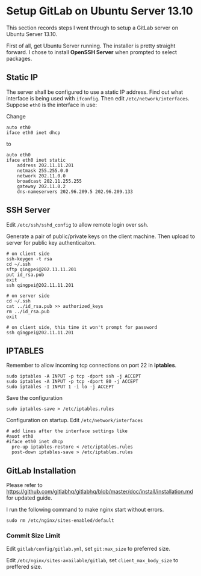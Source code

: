 Setup GitLab on Ubuntu Server 13.10
===================================

This section records steps I went through to setup a GitLab server on Ubuntu Server 13.10.

First of all, get Ubuntu Server running. The installer is pretty straight forward. I chose to install **OpenSSH Server** when prompted to select packages.

Static IP
---------

The server shall be configured to use a static IP address. Find out what interface is being used with `ifconfig`. Then edit `/etc/network/interfaces`. Suppose `eth0` is the interface in use:

Change

~~~~ {.bash}
auto eth0
iface eth0 inet dhcp
~~~~

to

~~~~ {.bash}
auto eth0
iface eth0 inet static
    address 202.11.11.201
    netmask 255.255.0.0
    network 202.11.0.0
    broadcast 202.11.255.255
    gateway 202.11.0.2
    dns-nameservers 202.96.209.5 202.96.209.133
~~~~

SSH Server
----------

Edit `/etc/ssh/sshd_config` to allow remote login over ssh.

Generate a pair of public/private keys on the client machine. Then upload to server for public key authenticaiton.

~~~~ {.bash}
# on client side
ssh-keygen -t rsa
cd ~/.ssh
sftp qingpei@202.11.11.201
put id_rsa.pub
exit
ssh qingpei@202.11.11.201

# on server side
cd ~/.ssh
cat ../id_rsa.pub >> authorized_keys
rm ../id_rsa.pub
exit

# on client side, this time it won't prompt for password
ssh qingpei@202.11.11.201
~~~~

IPTABLES
--------

Remember to allow incoming tcp connections on port 22 in **iptables**.

~~~~ {.bash}
sudo iptables -A INPUT -p tcp -dport ssh -j ACCEPT
sudo iptables -A INPUT -p tcp -dport 80 -j ACCEPT
sudo iptables -I INPUT 1 -i lo -j ACCEPT
~~~~

Save the configuration

~~~~ {.bash}
sudo iptables-save > /etc/iptables.rules
~~~~

Configuration on startup. Edit `/etc/network/interfaces`

~~~~ {.bash}
# add lines after the interface settings like
#auot eth0
#iface eth0 inet dhcp
  pre-up iptables-restore < /etc/iptables.rules
  post-down iptables-save > /etc/iptables.rules
~~~~

GitLab Installation
-------------------

Please refer to <https://github.com/gitlabhq/gitlabhq/blob/master/doc/install/installation.md> for updated guide.

I run the following command to make nginx start without errors.

~~~~ {.bash}
sudo rm /etc/nginx/sites-enabled/default
~~~~

### Commit Size Limit

Edit `gitlab/config/gitlab.yml`, set `git:max_size` to preferred size.

Edit `/etc/nginx/sites-available/gitlab`, set `client_max_body_size` to preffered size.
